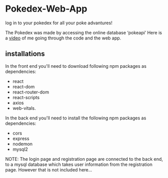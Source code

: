 # Pokedex-Web-App
log in to your pokedex for all your poke advantures!


The Pokedex was made by accessing the online database ‘pokeapi’
Here is a [video](https://www.youtube.com/watch?v=dWNKYpaoEXA&ab_channel=PaceOfSol) of me going through the code and the web app.

## installations
In the front end you'll need to download following npm packages as dependencies: 
- react
- react-dom
- react-router-dom
- react-scripts
- axios
- web-vitals.


In the back end you'll need to install the following npm packages as dependencies: 
- cors
- express
- nodemon
- mysql2



NOTE: The login page and registration page are connected to the back end, to a mysql database which takes user information from the registration page. However that is not included here...


